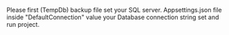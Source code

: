 Please first (TempDb) backup file set your SQL server.
Appsettings.json file inside "DefaultConnection" value your Database connection string set and run project.
